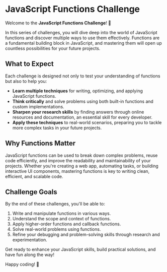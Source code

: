 # JavaScript Functions Challenge

Welcome to the **JavaScript Functions Challenge**! 🚀

In this series of challenges, you will dive deep into the world of JavaScript functions and discover multiple ways to use them effectively. Functions are a fundamental building block in JavaScript, and mastering them will open up countless possibilities for your future projects.

## What to Expect

Each challenge is designed not only to test your understanding of functions but also to help you:

- **Learn multiple techniques** for writing, optimizing, and applying JavaScript functions.
- **Think critically** and solve problems using both built-in functions and custom implementations.
- **Sharpen your research skills** by finding answers through online resources and documentation, an essential skill for every developer.
- **Apply these techniques** to real-world scenarios, preparing you to tackle more complex tasks in your future projects.

## Why Functions Matter

JavaScript functions can be used to break down complex problems, reuse code efficiently, and improve the readability and maintainability of your projects. Whether you're creating a web app, automating tasks, or building interactive UI components, mastering functions is key to writing clean, efficient, and scalable code.

## Challenge Goals

By the end of these challenges, you'll be able to:

1. Write and manipulate functions in various ways.
2. Understand the scope and context of functions.
3. Apply higher-order functions and callback functions.
4. Solve real-world problems using functions.
5. Refine your debugging and problem-solving skills through research and experimentation.

Get ready to enhance your JavaScript skills, build practical solutions, and have fun along the way!

Happy coding! 🎉